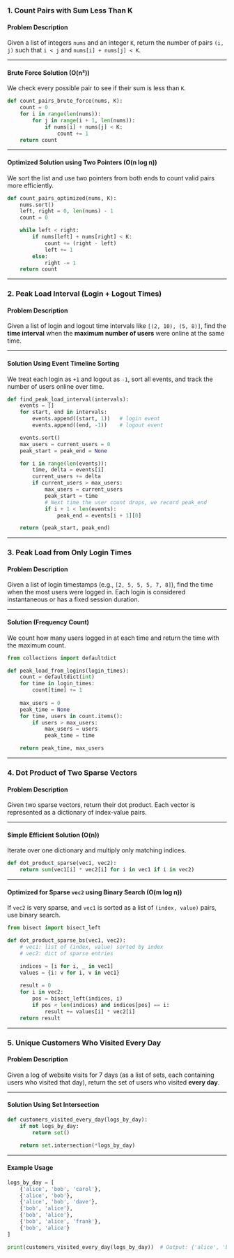 ### **1. Count Pairs with Sum Less Than K**

#### **Problem Description**  
Given a list of integers `nums` and an integer `K`, return the number of pairs `(i, j)` such that `i < j` and `nums[i] + nums[j] < K`.

---

#### **Brute Force Solution (O(n²))**  
We check every possible pair to see if their sum is less than `K`.

```python
def count_pairs_brute_force(nums, K):
    count = 0
    for i in range(len(nums)):
        for j in range(i + 1, len(nums)):
            if nums[i] + nums[j] < K:
                count += 1
    return count
```

---

#### **Optimized Solution using Two Pointers (O(n log n))**  
We sort the list and use two pointers from both ends to count valid pairs more efficiently.

```python
def count_pairs_optimized(nums, K):
    nums.sort()
    left, right = 0, len(nums) - 1
    count = 0

    while left < right:
        if nums[left] + nums[right] < K:
            count += (right - left)
            left += 1
        else:
            right -= 1
    return count
```

---

### **2. Peak Load Interval (Login + Logout Times)**

#### **Problem Description**  
Given a list of login and logout time intervals like `[(2, 10), (5, 8)]`, find the **time interval** when the **maximum number of users** were online at the same time.

---

#### **Solution Using Event Timeline Sorting**  
We treat each login as `+1` and logout as `-1`, sort all events, and track the number of users online over time.

```python
def find_peak_load_interval(intervals):
    events = []
    for start, end in intervals:
        events.append((start, 1))   # login event
        events.append((end, -1))    # logout event

    events.sort()
    max_users = current_users = 0
    peak_start = peak_end = None

    for i in range(len(events)):
        time, delta = events[i]
        current_users += delta
        if current_users > max_users:
            max_users = current_users
            peak_start = time
            # Next time the user count drops, we record peak_end
            if i + 1 < len(events):
                peak_end = events[i + 1][0]

    return (peak_start, peak_end)
```

---

### **3. Peak Load from Only Login Times**

#### **Problem Description**  
Given a list of login timestamps (e.g., `[2, 5, 5, 5, 7, 8]`), find the time when the most users were logged in. Each login is considered instantaneous or has a fixed session duration.

---

#### **Solution (Frequency Count)**  
We count how many users logged in at each time and return the time with the maximum count.

```python
from collections import defaultdict

def peak_load_from_logins(login_times):
    count = defaultdict(int)
    for time in login_times:
        count[time] += 1
    
    max_users = 0
    peak_time = None
    for time, users in count.items():
        if users > max_users:
            max_users = users
            peak_time = time

    return peak_time, max_users
```

---

### **4. Dot Product of Two Sparse Vectors**

#### **Problem Description**  
Given two sparse vectors, return their dot product. Each vector is represented as a dictionary of index-value pairs.

---

#### **Simple Efficient Solution (O(n))**  
Iterate over one dictionary and multiply only matching indices.

```python
def dot_product_sparse(vec1, vec2):
    return sum(vec1[i] * vec2[i] for i in vec1 if i in vec2)
```

---

#### **Optimized for Sparse `vec2` using Binary Search (O(m log n))**  
If `vec2` is very sparse, and `vec1` is sorted as a list of `(index, value)` pairs, use binary search.

```python
from bisect import bisect_left

def dot_product_sparse_bs(vec1, vec2):
    # vec1: list of (index, value) sorted by index
    # vec2: dict of sparse entries

    indices = [i for i, _ in vec1]
    values = {i: v for i, v in vec1}
    
    result = 0
    for i in vec2:
        pos = bisect_left(indices, i)
        if pos < len(indices) and indices[pos] == i:
            result += values[i] * vec2[i]
    return result
```

---

### **5. Unique Customers Who Visited Every Day**

#### **Problem Description**  
Given a log of website visits for 7 days (as a list of sets, each containing users who visited that day), return the set of users who visited **every day**.

---

#### **Solution Using Set Intersection**

```python
def customers_visited_every_day(logs_by_day):
    if not logs_by_day:
        return set()

    return set.intersection(*logs_by_day)
```

---

#### **Example Usage**

```python
logs_by_day = [
    {'alice', 'bob', 'carol'},
    {'alice', 'bob'},
    {'alice', 'bob', 'dave'},
    {'bob', 'alice'},
    {'bob', 'alice'},
    {'bob', 'alice', 'frank'},
    {'bob', 'alice'}
]

print(customers_visited_every_day(logs_by_day))  # Output: {'alice', 'bob'}
```
